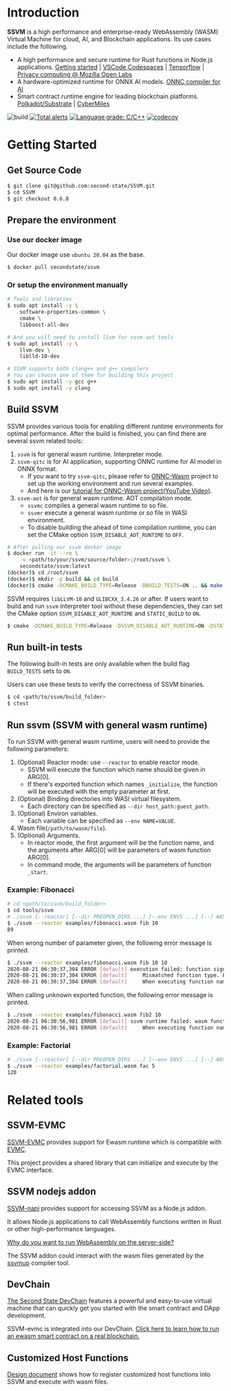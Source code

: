 # Introduction

**SSVM** is a high performance and enterprise-ready WebAssembly (WASM) Virtual Machine for cloud, AI, and Blockchain applications. Its use cases include the following.

* A high performance and secure runtime for Rust functions in Node.js applications. [Getting started](https://www.secondstate.io/articles/getting-started-with-rust-function/) | [VSCode Codespaces](https://www.secondstate.io/articles/getting-started-rust-nodejs-vscode/) | [Tensorflow](https://www.secondstate.io/articles/artificial-intelligence/) | [Privacy computing @ Mozilla Open Labs](https://hackernoon.com/second-state-releases-scalable-privacy-service-at-mozilla-open-labs-b15u3wh7)
* A hardware-optimized runtime for ONNX AI models. [ONNC compiler for AI](https://github.com/ONNC/onnc-wasm)
* Smart contract runtime engine for leading blockchain platforms. [Polkadot/Substrate](https://github.com/second-state/substrate-ssvm-node) | [CyberMiles](https://docs.secondstate.io/devchain/getting-started/cybermiles-ewasm-testnet)

![build](https://github.com/second-state/SSVM/workflows/build/badge.svg)
[![Total alerts](https://img.shields.io/lgtm/alerts/g/second-state/SSVM.svg?logo=lgtm&logoWidth=18)](https://lgtm.com/projects/g/second-state/SSVM/alerts/)
[![Language grade: C/C++](https://img.shields.io/lgtm/grade/cpp/g/second-state/SSVM.svg?logo=lgtm&logoWidth=18)](https://lgtm.com/projects/g/second-state/SSVM/context:cpp)
[![codecov](https://codecov.io/gh/second-state/SSVM/branch/master/graph/badge.svg)](https://codecov.io/gh/second-state/SSVM)


# Getting Started

## Get Source Code

```bash
$ git clone git@github.com:second-state/SSVM.git
$ cd SSVM
$ git checkout 0.6.8
```

## Prepare the environment

### Use our docker image

Our docker image use `ubuntu 20.04` as the base.

```bash
$ docker pull secondstate/ssvm
```

### Or setup the environment manually

```bash
# Tools and libraries
$ sudo apt install -y \
	software-properties-common \
	cmake \
	libboost-all-dev

# And you will need to install llvm for ssvm-aot tools
$ sudo apt install -y \
	llvm-dev \
	liblld-10-dev

# SSVM supports both clang++ and g++ compilers
# You can choose one of them for building this project
$ sudo apt install -y gcc g++
$ sudo apt install -y clang
```

## Build SSVM

SSVM provides various tools for enabling different runtime environments for optimal performance.
After the build is finished, you can find there are several ssvm related tools:

1. `ssvm` is for general wasm runtime. Interpreter mode.
2. `ssvm-qitc` is for AI application, supporting ONNC runtime for AI model in ONNX format.
	* If you want to try `ssvm-qitc`, please refer to [ONNC-Wasm](https://github.com/ONNC/onnc-wasm) project to set up the working environment and run several examples.
	* And here is our [tutorial for ONNC-Wasm project(YouTube Video)](https://www.youtube.com/watch?v=cbiPuHMS-iQ).
3. `ssvm-aot` is for general wasm runtime. AOT compilation mode.
	* `ssvmc` compiles a general wasm runtime to so file.
	* `ssvmr` execute a general wasm runtime or so file in WASI environment.
	* To disable building the ahead of time compilation runtime, you can set the CMake option `SSVM_DISABLE_AOT_RUNTIME` to `OFF`.

```bash
# After pulling our ssvm docker image
$ docker run -it --rm \
    -v <path/to/your/ssvm/source/folder>:/root/ssvm \
    secondstate/ssvm:latest
(docker)$ cd /root/ssvm
(docker)$ mkdir -p build && cd build
(docker)$ cmake -DCMAKE_BUILD_TYPE=Release -DBUILD_TESTS=ON .. && make -j
```

SSVM requires `libLLVM-10` and `GLIBCXX_3.4.26` or after.
If users want to build and run `ssvm` interpreter tool without these dependencies, they can set the CMake option `SSVM_DISABLE_AOT_RUNTIME` and `STATIC_BUILD` to `ON`.

```bash
$ cmake -DCMAKE_BUILD_TYPE=Release -DSSVM_DISABLE_AOT_RUNTIME=ON -DSTATIC_BUILD=ON ..
```

## Run built-in tests

The following built-in tests are only available when the build flag `BUILD_TESTS` sets to `ON`.

Users can use these tests to verify the correctness of SSVM binaries.

```bash
$ cd <path/to/ssvm/build_folder>
$ ctest
```

## Run ssvm (SSVM with general wasm runtime)

To run SSVM with general wasm runtime, users will need to provide the following parameters:

1. (Optional) Reactor mode: use `--reactor` to enable reactor mode.
	* SSVM will execute the function which name should be given in ARG[0].
	* If there's exported function which names `_initialize`, the function will be executed with the empty parameter at first.
2. (Optional) Binding directories into WASI virtual filesystem.
	* Each directory can be specified as `--dir host_path:guest_path`.
3. (Optional) Environ variables.
	* Each variable can be specified as `--env NAME=VALUE`.
4. Wasm file(`/path/to/wasm/file`).
5. (Optional) Arguments.
	* In reactor mode, the first argument will be the function name, and the arguments after ARG[0] will be parameters of wasm function ARG[0].
	* In command mode, the arguments will be parameters of function `_start`.

### Example: Fibonacci

```bash
# cd <path/to/ssvm/build_folder>
$ cd tools/ssvm
# ./ssvm [--reactor] [--dir PREOPEN_DIRS ...] [--env ENVS ...] [--] WASM_FILE [ARG ...]
$ ./ssvm --reactor examples/fibonacci.wasm fib 10
89
```

When wrong number of parameter given, the following error message is printed.

```bash
$ ./ssvm --reactor examples/fibonacci.wasm fib 10 10
2020-08-21 06:30:37,304 ERROR [default] execution failed: function signature mismatch, Code: 0x83
2020-08-21 06:30:37,304 ERROR [default]     Mismatched function type. Expected: params{i32} returns{i32} , Got: params{i32 , i32} returns{i32}
2020-08-21 06:30:37,304 ERROR [default]     When executing function name: "fib"
```

When calling unknown exported function, the following error message is printed.

```bash
$ ./ssvm --reactor examples/fibonacci.wasm fib2 10
2020-08-21 06:30:56,981 ERROR [default] ssvm runtime failed: wasm function not found, Code: 0x04
2020-08-21 06:30:56,981 ERROR [default]     When executing function name: "fib2"
```

### Example: Factorial

```bash
# ./ssvm [--reactor] [--dir PREOPEN_DIRS ...] [--env ENVS ...] [--] WASM_FILE [ARG ...]
$ ./ssvm --reactor examples/factorial.wasm fac 5
120
```

# Related tools

## SSVM-EVMC

[SSVM-EVMC](https://github.com/second-state/ssvm-evmc) provides support for Ewasm runtime which is compatible with [EVMC](https://github.com/ethereum/evmc).

This project provides a shared library that can initialize and execute by the EVMC interface.

## SSVM nodejs addon

[SSVM-napi](https://github.com/second-state/SSVM-napi) provides support for accessing SSVM as a Node.js addon.

It allows Node.js applications to call WebAssembly functions written in Rust or other high-performance languages.

[Why do you want to run WebAssembly on the server-side?](https://www.secondstate.io/articles/why-webassembly-server/?utm_source=github&utm_medium=documents&utm_campaign=Github-ssvm-readme)

The SSVM addon could interact with the wasm files generated by the [ssvmup](https://www.secondstate.io/articles/ssvmup/) compiler tool.

## DevChain

[The Second State DevChain](https://github.com/second-state/devchain) features a powerful and easy-to-use virtual machine that can quickly get you started with the smart contract and DApp development.

SSVM-evmc is integrated into our DevChain. [Click here to learn how to run an ewasm smart contract on a real blockchain.](https://docs.secondstate.io/devchain/getting-started/run-an-ewasm-smart-contract?utm_source=github&utm_medium=documents&utm_campaign=Github-ssvm-readme)

## Customized Host Functions

[Design document](https://github.com/second-state/SSVM/tree/master/doc/host_function.md) shows how to register customized host functions into SSVM and execute with wasm files.

